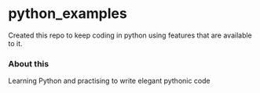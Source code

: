 # python_examples
Created this repo to keep coding in python using features that are available to it.

<h3> About this </h2>
  Learning Python and practising to write elegant pythonic code
